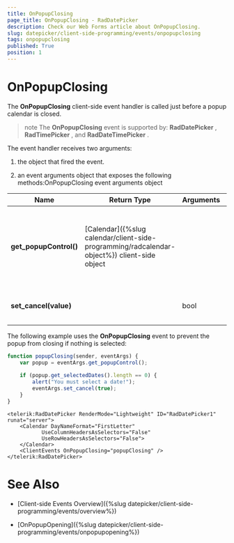 ```yaml
---
title: OnPopupClosing
page_title: OnPopupClosing - RadDatePicker
description: Check our Web Forms article about OnPopupClosing.
slug: datepicker/client-side-programming/events/onpopupclosing
tags: onpopupclosing
published: True
position: 1
---
```


# OnPopupClosing


The **OnPopupClosing** client-side event handler is called just before a popup calendar is closed.

>note The **OnPopupClosing** event is supported by: **RadDatePicker** , **RadTimePicker** , and **RadDateTimePicker** .
>


The event handler receives two arguments:

1. the object that fired the event.

1. an event arguments object that exposes the following methods:OnPopupClosing event arguments object


| Name | Return Type | Arguments | Description |
| ------ | ------ | ------ | ------ |
| **get_popupControl()** | [Calendar]({%slug calendar/client-side-programming/radcalendar-object%}) client-side object ||Returns the client object for the time view or calendar that is about to close.|
| **set_cancel(value)** ||bool|Lets you prevent the popup from closing.|

The following example uses the **OnPopupClosing** event to prevent the popup from closing if nothing is selected:

````JavaScript
function popupClosing(sender, eventArgs) {
	var popup = eventArgs.get_popupControl();
	
	if (popup.get_selectedDates().length == 0) {
		alert("You must select a date!");
		eventArgs.set_cancel(true);
	}
}
````

````ASPNET
<telerik:RadDatePicker RenderMode="Lightweight" ID="RadDatePicker1" runat="server">
    <Calendar DayNameFormat="FirstLetter"
           UseColumnHeadersAsSelectors="False"
           UseRowHeadersAsSelectors="False">
    </Calendar>
    <ClientEvents OnPopupClosing="popupClosing" />
</telerik:RadDatePicker>		
````


# See Also

 * [Client-side Events Overview]({%slug datepicker/client-side-programming/events/overview%})

 * [OnPopupOpening]({%slug datepicker/client-side-programming/events/onpopupopening%})


